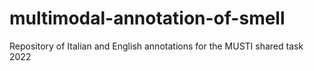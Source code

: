 # multimodal-annotation-of-smell
Repository of Italian and English annotations for the MUSTI shared task 2022
